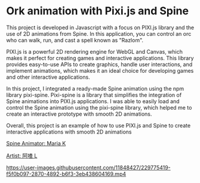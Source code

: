 # Ork animation with Pixi.js and Spine 

This project is developed in Javascript with a focus on PIXI.js library and the use of 2D animations from Spine. In this application, you can control an orc who can walk, run, and cast a spell known as "Razlom". 

PIXI.js is a powerful 2D rendering engine for WebGL and Canvas, which makes it perfect for creating games and interactive applications. This library provides easy-to-use APIs to create graphics, handle user interactions, and implement animations, which makes it an ideal choice for developing games and other interactive applications.

In this project, I integrated a ready-made Spine animation using the npm library pixi-spine. Pixi-spine is a library that simplifies the integration of Spine animations into PIXI.js applications. I was able to easily load and control the Spine animation using the pixi-spine library, which helped me to create an interactive prototype with smooth 2D animations.

Overall, this project is an example of how to use PIXI.js and Spine to create interactive applications with smooth 2D animations


[Spine Animator: Maria K](https://www.behance.net/gallery/159918085/Druid-animation)

[Artist: 阿喳 L](https://www.artstation.com/artwork/2xlBNJ)


https://user-images.githubusercontent.com/11848427/229775419-f5f0b097-2870-4892-b6f3-3eb438604169.mp4

